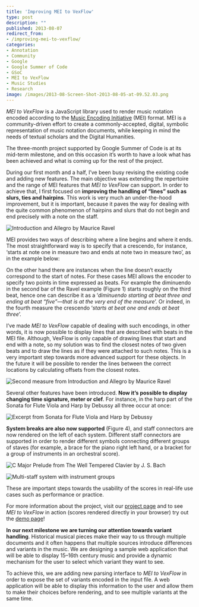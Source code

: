 ```yaml
---
title: 'Improving MEI to VexFlow'
type: post
description: ""
published: 2013-08-07
redirect_from: 
- /improving-mei-to-vexflow/
categories:
- Annotation
- Community
- Google
- Google Summer of Code
- GSoC
- MEI to VexFlow
- Music Studies
- Research
image: /images/2013-08-Screen-Shot-2013-08-05-at-09.52.03.png
---
```

_MEI to VexFlow_ is a JavaScript library used to render music notation encoded according to the [Music Encoding Initiative](http://music-encoding.org/) (MEI) format. MEI is a community-driven effort to create a commonly-accepted, digital, symbolic representation of music notation documents, while keeping in mind the needs of textual scholars and the Digital Humanities.

The three-month project supported by Google Summer of Code is at its mid-term milestone, and on this occasion it’s worth to have a look what has been achieved and what is coming up for the rest of the project.

During our first month and a half, I’ve been busy revising the existing code and adding new features. The main objective was extending the repertoire and the range of MEI features that _MEI to VexFlow_ can support. In order to achieve that, I first focused on **improving the handling of “lines” such as slurs, ties and hairpins**. This work is very much an under-the-hood improvement, but it is important, because it paves the way for dealing with the quite common phenomenon of hairpins and slurs that do not begin and end precisely with a note on the staff.

![Introduction and Allegro by Maurice Ravel](http://mith.umd.edu/wp-content/uploads/2013/08/Screen-Shot-2013-08-05-at-09.52.03.png "Introduction and Allegro by Maurice Ravel")

MEI provides two ways of describing where a line begins and where it ends. The most straightforward way is to specify that a crescendo, for instance, ‘starts at note one in measure two and ends at note two in measure two’, as in the example below:

On the other hand there are instances when the line doesn’t exactly correspond to the start of notes. For these cases MEI allows the encoder to specify two points in time expressed as beats. For example the diminuendo in the second bar of the Ravel example (Figure 1) starts roughly on the third beat, hence one can describe it as a ‘_diminuendo starting at beat three and ending at beat “five”—that is at the very end of the measure_’. Or indeed, in the fourth measure the crescendo ‘_starts at beat one and ends at beat three_’.

I’ve made _MEI to VexFlow_ capable of dealing with such encodings, in other words, it is now possible to display lines that are described with beats in the MEI file. Although, VexFlow is only capable of drawing lines that start and end with a note, so my solution was to find the closest notes of two given beats and to draw the lines as if they were attached to such notes. This is a very important step towards more advanced support for these objects. In the future it will be possible to render the lines between the correct locations by calculating offsets from the closest notes.

![Second measure from Introduction and Allegro by Maurice Ravel](http://mith.umd.edu/wp-content/uploads/2013/08/Screen-Shot-2013-08-05-at-17.20.55.png "Second measure from Introduction and Allegro by Maurice Ravel")

Several other features have been introduced. **Now it’s possible to display changing time signature, meter or clef**. For instance, in the harp part of the Sonata for Flute Viola and Harp by Debussy all three occur at once:

![Excerpt from Sonata for Flute Viola and Harp by Debussy](http://mith.umd.edu/wp-content/uploads/2013/08/Screen-Shot-2013-08-05-at-15.33.19.png "Excerpt from Sonata for Flute Viola and Harp by Debussy")

**System breaks are also now supported** (Figure 4), and staff connectors are now rendered on the left of each system. Different staff connectors are supported in order to render different symbols connecting different groups of staves (for example, a brace for the piano right left hand, or a bracket for a group of instruments in an orchestral score).

![C Major Prelude from The Well Tempered Clavier by J. S. Bach](/images/2013-08-Screen-Shot-2013-08-07-at-15.38.15-980x304.png "C Major Prelude from The Well Tempered Clavier by J. S. Bach")

![Multi-staff system with instrument groups](/images/2013-08-Screen-Shot-2013-08-05-at-11.02.40-200x172.png "Multi-staff system with instrument groups")

These are important steps towards the usability of the scores in real-life use cases such as performance or practice.

For more information about the project, visit our [project page](http://tei-music-sig.github.io/MEItoVexFlow/) and to see _MEI to VexFlow_ in action (scores rendered directly in your browser) try out the [demo page](http://tei-music-sig.github.io/MEItoVexFlow/demo.html)!

**In our next milestone we are turning our attention towards variant handling**. Historical musical pieces make their way to us through multiple documents and it often happens that multiple sources introduce differences and variants in the music. We are designing a sample web application that will be able to display 15–16th century music and provide a dynamic mechanism for the user to select which variant they want to see.

To achieve this, we are adding new parsing interface to _MEI to VexFlow_ in order to expose the set of variants encoded in the input file. A web application will be able to display this information to the user and allow them to make their choices before rendering, and to see multiple variants at the same time.
